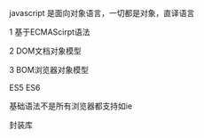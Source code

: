 javascript 是面向对象语言，一切都是对象，直译语言

1 基于ECMAScirpt语法

2 DOM文档对象模型

3 BOM浏览器对象模型

ES5 ES6 

基础语法不是所有浏览器都支持如ie

封装库